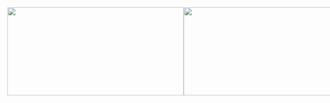 <div style="display: flex; justify-content: space-between;" align = "center">
<a href="https://github.com/anuraghazra/github-readme-stats">
  <img height=200 width=400 align="center" src="https://github-readme-stats.vercel.app/api?username=LeoAmichi&theme=dark" />
</a>
<a href="https://github.com/anuraghazra/convoychat">
  <img height=200 width=400 align="center" src="https://github-readme-stats.vercel.app/api/top-langs?username=LeoAmichi&theme=dark&layout=compact&langs_count=8&card_width=320" />
</a>
<picture>
  <source media="(prefers-color-scheme: dark)" srcset="https://raw.githubusercontent.com/LeoAmichi/LeoAmichi/output/github-contribution-grid-snake-dark.svg">
  <source media="(prefers-color-scheme: light)" srcset="https://raw.githubusercontent.com/LeoAmichi/LeoAmichi/output/github-contribution-grid-snake.svg">
  <img alt="github contribution grid snake animation" src="https://raw.githubusercontent.com/LeoAmichi/LeoAmichi/output/github-contribution-grid-snake.svg">
</picture>
</div>
